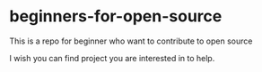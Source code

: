 # beginners-for-open-source
This is a repo for beginner who want to contribute to open source

I wish you can find project you are interested in to help.
